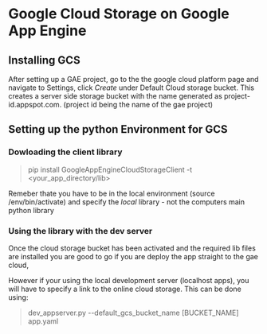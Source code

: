 # Google Cloud Storage on Google App Engine

## Installing GCS
After setting up a GAE project, go to the the google cloud platform page and navigate to Settings, click *Create* under Default Cloud storage bucket. This creates a server side storage bucket with the name generated as project-id.appspot.com. (project id being the name of the gae project)

## Setting up the python Environment for GCS

### Dowloading the client library
> pip install GoogleAppEngineCloudStorageClient -t   <your_app_directory/lib>

Remeber thate you have to be in the local environment (source /env/bin/activate) and specify the *local* library - not the computers main python library

### Using the library with the dev server 
Once the cloud storage bucket has been activated and the required lib files are installed you are good to go if you are deploy the app straight to the gae cloud, 

However if your using the local development server (localhost apps), you will have to specify a link to the online cloud storage.
This can be done using:
>  dev_appserver.py --default_gcs_bucket_name [BUCKET_NAME] app.yaml